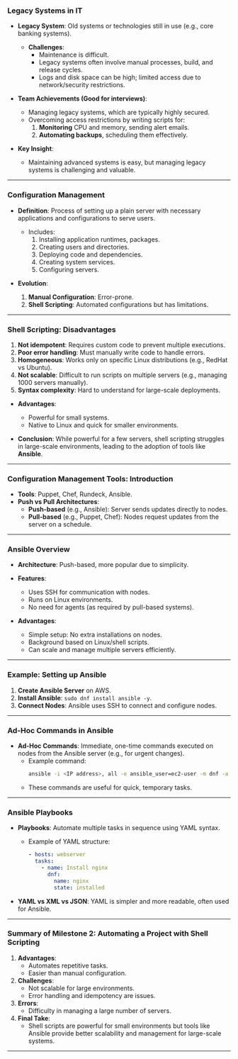 

### Legacy Systems in IT
- **Legacy System**: Old systems or technologies still in use (e.g., core banking systems).
  - **Challenges**:
    - Maintenance is difficult.
    - Legacy systems often involve manual processes, build, and release cycles.
    - Logs and disk space can be high; limited access due to network/security restrictions.

- **Team Achievements (Good for interviews)**:
  - Managing legacy systems, which are typically highly secured.
  - Overcoming access restrictions by writing scripts for:
    1. **Monitoring** CPU and memory, sending alert emails.
    2. **Automating backups**, scheduling them effectively.

- **Key Insight**:
  - Maintaining advanced systems is easy, but managing legacy systems is challenging and valuable.

---

### Configuration Management
- **Definition**: Process of setting up a plain server with necessary applications and configurations to serve users.
  - Includes:
    1. Installing application runtimes, packages.
    2. Creating users and directories.
    3. Deploying code and dependencies.
    4. Creating system services.
    5. Configuring servers.

- **Evolution**:
  1. **Manual Configuration**: Error-prone.
  2. **Shell Scripting**: Automated configurations but has limitations.

---

### Shell Scripting: Disadvantages
1. **Not idempotent**: Requires custom code to prevent multiple executions.
2. **Poor error handling**: Must manually write code to handle errors.
3. **Homogeneous**: Works only on specific Linux distributions (e.g., RedHat vs Ubuntu).
4. **Not scalable**: Difficult to run scripts on multiple servers (e.g., managing 1000 servers manually).
5. **Syntax complexity**: Hard to understand for large-scale deployments.

- **Advantages**:
  - Powerful for small systems.
  - Native to Linux and quick for smaller environments.

- **Conclusion**: While powerful for a few servers, shell scripting struggles in large-scale environments, leading to the adoption of tools like **Ansible**.

---

### Configuration Management Tools: Introduction
- **Tools**: Puppet, Chef, Rundeck, Ansible.
- **Push vs Pull Architectures**:
  - **Push-based** (e.g., Ansible): Server sends updates directly to nodes.
  - **Pull-based** (e.g., Puppet, Chef): Nodes request updates from the server on a schedule.

---

### Ansible Overview
- **Architecture**: Push-based, more popular due to simplicity.
- **Features**:
  - Uses SSH for communication with nodes.
  - Runs on Linux environments.
  - No need for agents (as required by pull-based systems).

- **Advantages**:
  - Simple setup: No extra installations on nodes.
  - Background based on Linux/shell scripts.
  - Can scale and manage multiple servers efficiently.

---

### Example: Setting up Ansible
1. **Create Ansible Server** on AWS.
2. **Install Ansible**: `sudo dnf install ansible -y`.
3. **Connect Nodes**: Ansible uses SSH to connect and configure nodes.

---

### Ad-Hoc Commands in Ansible
- **Ad-Hoc Commands**: Immediate, one-time commands executed on nodes from the Ansible server (e.g., for urgent changes).
  - Example command: 
    ```bash
    ansible -i <IP address>, all -e ansible_user=ec2-user -m dnf -a "name=nginx state=installed"
    ```
  - These commands are useful for quick, temporary tasks.

---

### Ansible Playbooks
- **Playbooks**: Automate multiple tasks in sequence using YAML syntax.
  - Example of YAML structure:
    ```yaml
    - hosts: webserver
      tasks:
        - name: Install nginx
          dnf:
            name: nginx
            state: installed
    ```

- **YAML vs XML vs JSON**: YAML is simpler and more readable, often used for Ansible.

---

### Summary of Milestone 2: Automating a Project with Shell Scripting
1. **Advantages**:
   - Automates repetitive tasks.
   - Easier than manual configuration.
2. **Challenges**:
   - Not scalable for large environments.
   - Error handling and idempotency are issues.
3. **Errors**:
   - Difficulty in managing a large number of servers.
4. **Final Take**:
   - Shell scripts are powerful for small environments but tools like Ansible provide better scalability and management for large-scale systems.

---

